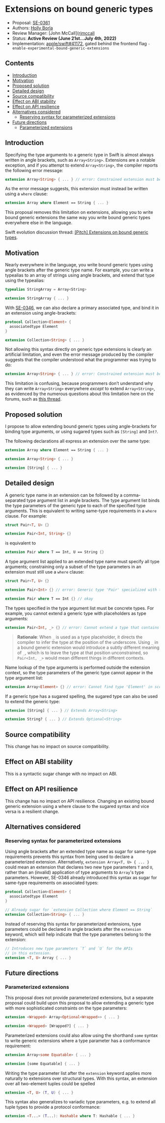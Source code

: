 # Extensions on bound generic types

* Proposal: [SE-0361](0361-bound-generic-extensions.md)
* Authors: [Holly Borla](https://github.com/hborla)
* Review Manager: [John McCall]([rjmccall](https://github.com/rjmccall)
* Status: **Active Review (June 21st...July 4th, 2022)**
* Implementation: [apple/swift#41172](https://github.com/apple/swift/pull/41172), gated behind the frontend flag `-enable-experimental-bound-generic-extensions`

## Contents
  - [Introduction](#introduction)
  - [Motivation](#motivation)
  - [Proposed solution](#proposed-solution)
  - [Detailed design](#detailed-design)
  - [Source compatibility](#source-compatibility)
  - [Effect on ABI stability](#effect-on-abi-stability)
  - [Effect on API resilience](#effect-on-api-resilience)
  - [Alternatives considered](#alternatives-considered)
    - [Reserving syntax for parameterized extensions](#reserving-syntax-for-parameterized-extensions)
  - [Future directions](#future-directions)
    - [Parameterized extensions](#parameterized-extensions)

## Introduction

Specifying the type arguments to a generic type in Swift is almost always written in angle brackets, such as `Array<String>`. Extensions are a notable exception, and if you attempt to extend `Array<String>`, the compiler reports the following error message:

```swift
extension Array<String> { ... } // error: Constrained extension must be declared on the unspecialized generic type 'Array' with constraints specified by a 'where' clause
```

As the error message suggests, this extension must instead be written using a `where` clause:

```swift
extension Array where Element == String { ... }
```

This proposal removes this limitation on extensions, allowing you to write bound generic extensions the same way you write bound generic types everywhere else in the language.

Swift evolution discussion thread: [[Pitch] Extensions on bound generic types](https://forums.swift.org/t/pitch-extensions-on-bound-generic-types/57535).

## Motivation

Nearly everywhere in the language, you write bound generic types using angle brackets after the generic type name. For example, you can write a typealias to an array of strings using angle brackets, and extend that type using the typealias:

```swift
typealias StringArray = Array<String>

extension StringArray { ... }
```

With [SE-0346](https://github.com/apple/swift-evolution/blob/main/proposals/0346-light-weight-same-type-syntax.md), we can also declare a primary associated type, and bind it in an extension using angle-brackets:

```swift
protocol Collection<Element> {
  associatedtype Element
}

extension Collection<String> { ... }
```

Not allowing this syntax directly on generic type extensions is clearly an artificial limitation, and even the error message produced by the compiler suggests that the compiler understood what the programmer was trying to do:

```swift
extension Array<String> { ... } // error: Constrained extension must be declared on the unspecialized generic type 'Array' with constraints specified by a 'where' clause
```

This limitation is confusing, because programmers don’t understand why they can write `Array<String>` everywhere *except* to extend `Array<String>`, as evidenced by the numerous questions about this limitation here on the forums, such as [this thread](https://forums.swift.org/t/why-doesnt-eg-extension-array-int-compile-even-though-using-a-typealias-does/56049).

## Proposed solution

I propose to allow extending bound generic types using angle-brackets for binding type arguments, or using sugared types such as `[String]` and `Int?`.

The following declarations all express an extension over the same type:

```swift
extension Array where Element == String { ... }

extension Array<String> { ... }

extension [String] { ... }
```

## Detailed design

A generic type name in an extension can be followed by a comma-separated type argument list in angle brackets. The type argument list binds the type parameters of the generic type to each of the specified type arguments. This is equivalent to writing same-type requirements in a `where` clause. For example:

```swift
struct Pair<T, U> {}

extension Pair<Int, String> {}
```

is equivalent to

```swift
extension Pair where T == Int, U == String {}
```

A type argument list applied to an extended type name must specify all type arguments; constraining only a subset of the type parameters in an extension must still use a `where` clause:

```swift
struct Pair<T, U> {}

extension Pair<Int> {} // error: Generic type 'Pair' specialized with too few type parameters (got 1, but expected 2)

extension Pair where T == Int {} // okay
```

The types specified in the type argument list must be concrete types. For example, you cannot extend a generic type with placeholders as type arguments:

```swift
extension Pair<Int, _> {} // error: Cannot extend a type that contains placeholders
```

> **Rationale**: When `_` is used as a type placeholder, it directs the compiler to infer the type at the position of the underscore. Using `_` in a bound generic extension would introduce a subtly different meaning of `_`, which is to leave the type at that position unconstrained, so `Pair<Int, _>` would mean different things in different contexts.

Name lookup of the type arguments is performed outside the extension context, so the type parameters of the generic type cannot appear in the type argument list:

```swift
extension Array<Element> {} // error: Cannot find type 'Element' in scope
```

If a generic type has a sugared spelling, the sugared type can also be used to extend the generic type:

```swift
extension [String] { ... } // Extends Array<String>

extension String? { ... } // Extends Optional<String>
```

## Source compatibility

This change has no impact on source compatibility.

## Effect on ABI stability

This is a syntactic sugar change with no impact on ABI.

## Effect on API resilience

This change has no impact on API resilience. Changing an existing bound generic extension using a where clause to the sugared syntax and vice versa is a resilient change.

## Alternatives considered

### Reserving syntax for parameterized extensions

Using angle brackets after an extended type name as sugar for same-type requirements prevents this syntax from being used to declare a parameterized extension. Alternatively, `extension Array<T, U> { ... }` could  mean an extension that declares two new type parameters `T` and `U`, rather than an (invalid) application of type arguments to `Array`'s type parameters. However, SE-0346 already introduced this syntax as sugar for same-type requirements on associated types:

```swift
protocol Collection<Element> {
  associatedtype Element
}

// Already sugar for `extension Collection where Element == String`
extension Collection<String> { ... }
```

Instead of reserving this syntax for parameterized extensions, type parameters could be declared in angle brackets after the `extension` keyword, which will help indicate that the type parameters belong to the extension:

```swift
// Introduces new type parameters `T` and `U` for the APIs
// in this extension.
extension <T, U> Array { ... }
```

## Future directions

### Parameterized extensions

This proposal does not provide parameterized extensions, but a separate proposal could build upon this proposal to allow extending a generic type with more sophisticated constraints on the type parameters:

```swift
extension <Wrapped> Array<Optional<Wrapped>> { ... }

extension <Wrapped> [Wrapped?] { ... }
```

Parameterized extensions could also allow using the shorthand `some` syntax to write generic extensions where a type parameter has a conformance requirement:

```swift
extension Array<some Equatable> { ... }

extension [some Equatable] { ... }
```

Writing the type parameter list after the `extension` keyword applies more naturally to extensions over structural types. With this syntax, an extension over all two-element tuples could be spelled

```swift
extension <T, U> (T, U) { ... }
```

This syntax also generalizes to variadic type parameters, e.g. to extend all tuple types to provide a protocol conformance:

```swift
extension <T...> (T...): Hashable where T: Hashable { ... }
```
